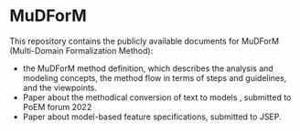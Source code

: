 # MuDForM
This repository contains the publicly available documents for MuDForM (Multi-Domain Formalization Method):
- the MuDForM method definition, which describes the analysis and modeling concepts, the method flow in terms of steps and guidelines, and the viewpoints. 
- Paper about the methodical conversion of text to models , submitted to PoEM forum 2022
- Paper about model-based feature specifications, submitted to JSEP.
